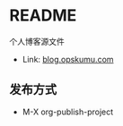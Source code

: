 # README

个人博客源文件

+ Link: [blog.opskumu.com](https://blog.opskumu.com)

## 发布方式

* M-X org-publish-project 
